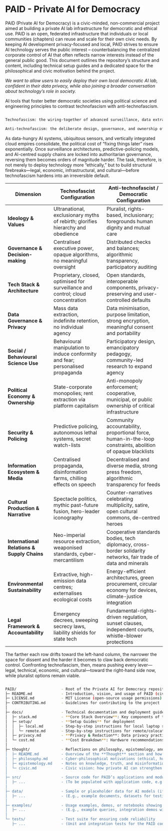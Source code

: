 # PAID - Private AI for Democracy

PAID (Private AI for Democracy) is a civic-minded, non-commercial project aimed at building a private AI lab infrastructure for democratic and ethical use. PAID is an open, federated infrastructure that individuals or local communities (chapters) can reuse and scale for their own civic needs. By keeping AI development privacy-focused and local, PAID strives to ensure AI technology serves the public interest – counterbalancing the centralized corporate control of AI that often reflects narrow interests instead of the general public good. This document outlines the repository’s structure and content, including technical setup guides and a dedicated space for the philosophical and civic motivation behind the project.

*We want to allow users to easily deploy their own local democratic AI lab, confident in their data privacy, while also joining a broader conversation about technology’s role in society.*

AI tools that foster better democratic societies using political science and engineering principles to contrast technofascism with anti-technofascism.

```bash

Technofascism: the wiring-together of advanced surveillance, data extraction, and automated control with an exclusionary, ultra-nationalist power structure that treats dissent as a systems-engineering problem to be eliminated.

Anti-technofascism: the deliberate design, governance, and ownership of technology so that power is distributed, rights are protected, and anyone can question, inspect, and re-route the entire stack.

```

As data-hungry AI systems, ubiquitous sensors, and vertically integrated cloud empires consolidate, the political cost of “fixing things later” rises exponentially. Once surveillance architectures, predictive-policing models, and AI-centred supply chains are locked into authoritarian governance, reversing them becomes orders of magnitude harder. The task, therefore, is not merely to deploy technology more “ethically,” but to build structural firebreaks—legal, economic, infrastructural, and cultural—before technofascism hardens into an irreversible default.


| Dimension | Technofascist Configuration | Anti-technofascist / Democratic Configuration |
|-----------|-----------------------------|------------------------------------------------|
| **Ideology & Values** | Ultranational, exclusionary myths of rebirth; glorifies hierarchy and obedience | Pluralist, rights-based, inclusionary; foregrounds human dignity and mutual care |
| **Governance & Decision-making** | Centralised executive power, opaque algorithms, no meaningful oversight | Distributed checks and balances; algorithmic transparency, participatory auditing |
| **Tech Stack & Architecture** | Proprietary, closed, optimised for surveillance and control; cloud concentration | Open standards, interoperable components, privacy-preserving and user-controlled defaults |
| **Data Governance & Privacy** | Mass data extraction, indefinite retention, no individual agency | Data minimisation, purpose limitation, strong encryption, meaningful consent and portability |
| **Social / Behavioural Science Use** | Behavioural manipulation to induce conformity and fear; personalised propaganda | Participatory design, emancipatory pedagogy, community-led research to expand agency |
| **Political Economy & Ownership** | State-corporate monopolies; rent extraction via platform capitalism | Anti-monopoly enforcement; cooperative, municipal, or public ownership of critical infrastructure |
| **Security & Policing** | Predictive policing, autonomous lethal systems, secret watch-lists | Community accountability, proportional force, human-in-the-loop constraints, abolition of opaque blacklists |
| **Information Ecosystem & Media** | Centralised propaganda, disinformation farms, chilling effects on speech | Decentralised and diverse media, strong press freedom, algorithmic transparency for feeds |
| **Cultural Production & Narrative** | Spectacle politics, mythic past-future fusion, hero-leader iconography | Counter-narratives celebrating multiplicity, satire, open cultural commons, de-centred heroes |
| **International Relations & Supply Chains** | Neo-imperial resource extraction, weaponised standards, cyber-mercantilism | Cooperative standards bodies, tech diplomacy, cross-border solidarity networks, fair trade of data and minerals |
| **Environmental Sustainability** | Extractive, high-emission data centres; externalises ecological costs | Energy-efficient architectures, green procurement, circular economy for devices, climate-justice integration |
| **Legal Framework & Accountability** | Emergency decrees, sweeping secrecy laws, liability shields for state tech | Fundamental-rights-driven regulation, sunset clauses, independent courts, whistle-blower protections |

The farther each row drifts toward the left-hand column, the narrower the space for dissent and the harder it becomes to claw back democratic control. Confronting technofascism, then, means pushing every lever—legal, technical, economic, and cultural—toward the right-hand side now, while pluralist options remain viable.

```bash

PAID/                    - Root of the Private AI for Democracy repository
├─ README.md             - Introduction, vision, and usage of PAID (civic/ethical focus)
├─ LICENSE.md            - MIT License (open-source usage permissions)
├─ CONTRIBUTING.md       - Guidelines for contributing to the project
│
├─ docs/                 - Technical documentation and deployment guides
│  ├─ stack.md           - **Core Stack Overview**: Key components of the PAID AI stack 
│  ├─ setup/             - **Setup Guides** for deployment
│  │  ├─ local.md        - Step-by-step instructions for local laptop setup
│  │  └─ remote.md       - Step-by-step instructions for remote/colocated server deployment
│  ├─ privacy.md         - **Privacy & Redaction**: Data privacy practices and redaction architecture
│  └─ cost.md            - **Cost Breakdown**: Hardware recommendations and cost considerations
│
├─ thought/              - Reflections on philosophy, epistemology, and civic purpose (the project's "why")
│  ├─ README.md          - Overview of the **Thought** section and how it informs the project
│  ├─ philosophy.md      - Cyber-philosophical motivations (ethical, humanistic reasoning behind PAID)
│  ├─ epistemology.md    - Notes on knowledge, truth, and misinformation in context of AI & democracy
│  └─ civic.md           - Civic vision: how private AI can strengthen democratic society
│
├─ src/                  - Source code for PAID’s applications and modules
│  ├─ ...                - (To be populated with application code, e.g., LLM interface, API, etc.)
│
├─ data/                 - Sample or placeholder data for AI models (if applicable)
│  ├─ ...                - (E.g., example documents, datasets for testing the AI pipeline)
│
├─ examples/             - Usage examples, demos, or notebooks showing PAID in action
│  ├─ ...                - (E.g., example queries, integration demos with the stack)
│
└─ tests/                - Test suite for ensuring code reliability
   ├─ ...                - (Unit and integration tests for the PAID codebase)
